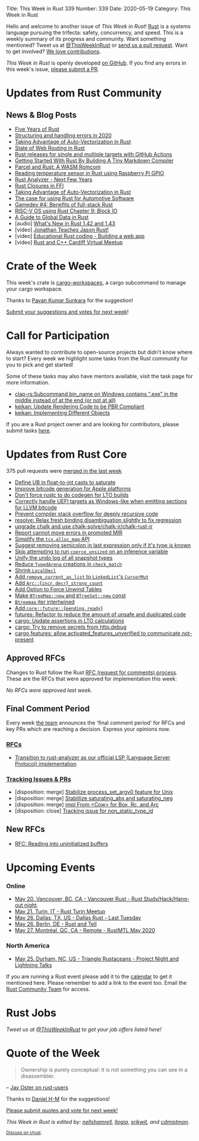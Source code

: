 Title: This Week in Rust 339
Number: 339
Date: 2020-05-19
Category: This Week in Rust

Hello and welcome to another issue of *This Week in Rust*!
[Rust](http://rust-lang.org) is a systems language pursuing the trifecta: safety, concurrency, and speed.
This is a weekly summary of its progress and community.
Want something mentioned? Tweet us at [@ThisWeekInRust](https://twitter.com/ThisWeekInRust) or [send us a pull request](https://github.com/cmr/this-week-in-rust).
Want to get involved? [We love contributions](https://github.com/rust-lang/rust/blob/master/CONTRIBUTING.md).

*This Week in Rust* is openly developed [on GitHub](https://github.com/cmr/this-week-in-rust).
If you find any errors in this week's issue, [please submit a PR](https://github.com/cmr/this-week-in-rust/pulls).

# Updates from Rust Community

## News & Blog Posts

* [Five Years of Rust](https://blog.rust-lang.org/2020/05/15/five-years-of-rust.html)
* [Structuring and handling errors in 2020](https://nick.groenen.me/posts/rust-error-handling/)
* [Taking Advantage of Auto-Vectorization in Rust](https://nickwilcox.github.io/blog/autovec/)
* [State of Web Routing in Rust](https://pksunkara.com/posts/state-of-routing-in-rust/)
* [Rust releases for single and multiple targets with GitHub Actions](https://mateuscosta.me/rust-releases-with-github-actions)
* [Getting Started With Rust By Building A Tiny Markdown Compiler](https://jesselawson.org/rust/getting-started-with-rust-by-building-a-tiny-markdown-compiler/)
* [Parcel and Rust: A WASM Romcom](https://dev.to/potatostudios_/parcel-and-rust-a-wasm-romcom-545e)
* [Reading temperature sensor in Rust using Raspberry Pi GPIO](https://dev.to/citizen_stig/reading-temperature-sensor-in-rust-using-raspberry-pi-gpio-bhf)
* [Rust Analyzer - Next Few Years](https://rust-analyzer.github.io/blog/2020/05/18/next-few-years.html)
* [Rust Closures in FFI](http://adventures.michaelfbryan.com/posts/rust-closures-in-ffi/)
* [Taking Advantage of Auto-Vectorization in Rust](https://nickwilcox.github.io/blog/autovec/)
* [The case for using Rust for Automotive Software](https://medium.com/@sojan.james/the-case-for-using-rust-for-automotive-software-19400779f126)
* [Gamedev #4: Benefits of full-stack Rust](https://www.jakobmeier.ch/blogging/Paddlers_4.html)
* [RISC-V OS using Rust Chapter 9: Block IO](http://osblog.stephenmarz.com/ch9.html)
* [A Guide to Global Data in Rust](https://github.com/paulkernfeld/global-data-in-rust)
* [audio] [What's New in Rust 1.42 and 1.43](https://rustacean-station.org/episode/014-rust-1.42-1.43/)
* [video] [Jonathan Teaches Jason Rust!](https://www.youtube.com/watch?v=EzQ7YIIo1rY&feature=youtu.be)
* [video] [Educational Rust coding - Building a web app](https://www.twitch.tv/videos/623988324)
* [video] [Rust and C++ Cardiff Virtual Meetup](https://www.youtube.com/watch?v=s8WMaVU3EBs&feature=youtu.be)

# Crate of the Week

This week's crate is [cargo-workspaces](https://github.com/pksunkara/cargo-workspaces), a cargo subcommand to manage your cargo workspace.

Thanks to [Pavan Kumar Sunkara](https://users.rust-lang.org/t/crate-of-the-week/2704/768) for the suggestion!

[Submit your suggestions and votes for next week][submit_crate]!

[submit_crate]: https://users.rust-lang.org/t/crate-of-the-week/2704

# Call for Participation

Always wanted to contribute to open-source projects but didn't know where to start?
Every week we highlight some tasks from the Rust community for you to pick and get started!

Some of these tasks may also have mentors available, visit the task page for more information.

* [clap-rs:Subcommand bin_name on Windows contains ".exe" in the middle instead of at the end (or not at all)](https://github.com/clap-rs/clap/issues/992)
* [keikan: Update Rendering Code to be PBR Compliant](https://github.com/Tloru/keikan/issues/1)
* [keikan: Implementing Different Objects](https://github.com/Tloru/keikan/issues/2)

If you are a Rust project owner and are looking for contributors, please submit tasks [here][guidelines].

[guidelines]: https://users.rust-lang.org/t/twir-call-for-participation/4821

# Updates from Rust Core

375 pull requests were [merged in the last week][merged]

[merged]: https://github.com/search?q=is%3Apr+org%3Arust-lang+is%3Amerged+merged%3A2020-05-04..2020-05-11

* [Define UB in float-to-int casts to saturate](https://github.com/rust-lang/rust/pull/71269)
* [Improve bitcode generation for Apple platforms](https://github.com/rust-lang/rust/pull/71970)
* [Don't force rustc to do codegen for LTO builds](https://github.com/rust-lang/cargo/pull/8192)
* [Correctly handle UEFI targets as Windows-like when emitting sections for LLVM bitcode](https://github.com/rust-lang/rust/pull/71881)
* [Prevent compiler stack overflow for deeply recursive code](https://github.com/rust-lang/rust/pull/55617)
* [resolve: Relax fresh binding disambiguation slightly to fix regression](https://github.com/rust-lang/rust/pull/71846)
* [upgrade chalk and use chalk-solve/chalk-ir/chalk-rust-ir](https://github.com/rust-lang/rust/pull/69406)
* [Report cannot move errors in promoted MIR](https://github.com/rust-lang/rust/pull/71587)
* [Simplify the `tcx.alloc_map` API](https://github.com/rust-lang/rust/pull/71508)
* [Suggest removing semicolon in last expression only if it's type is known](https://github.com/rust-lang/rust/pull/71894)
* [Skip attempting to run `coerce_unsized` on an inference variable](https://github.com/rust-lang/rust/pull/69530)
* [Unify the undo log of all snapshot types](https://github.com/rust-lang/rust/pull/69464)
* [Reduce `TypedArena` creations in `check_match`](https://github.com/rust-lang/rust/pull/71975)
* [Shrink `LocalDecl`](https://github.com/rust-lang/rust/pull/71942)
* [Add `remove_current_as_list` to `LinkedList`'s `CursorMut`](https://github.com/rust-lang/rust/pull/71878)
* [Add `Arc::`{`incr`, `decr`}`_strong_count`](https://github.com/rust-lang/rust/pull/70733)
* [Add Option to Force Unwind Tables](https://github.com/rust-lang/rust/pull/69984)
* [Make `BTreeMap::new` and `BTreeSet::new` const](https://github.com/rust-lang/rust/pull/71839)
* [`Btreemap` iter intertwined](https://github.com/rust-lang/rust/pull/71510)
* [Add `core::future::`{`pending`, `ready`}](https://github.com/rust-lang/rust/pull/70834)
* [futures: Refactor to reduce the amount of unsafe and duplicated code](https://github.com/rust-lang/futures-rs/pull/2128)
* [cargo: Update assertions in LTO calculations](https://github.com/rust-lang/cargo/pull/8226)
* [cargo: Try to remove secrets from http.debug](https://github.com/rust-lang/cargo/pull/8222)
* [cargo features: allow activated_features_unverified to communicate not-present](https://github.com/rust-lang/cargo/pull/8194)

## Approved RFCs

Changes to Rust follow the Rust [RFC (request for comments) process](https://github.com/rust-lang/rfcs#rust-rfcs). These
are the RFCs that were approved for implementation this week:

*No RFCs were approved last week.*

## Final Comment Period

Every week [the team](https://www.rust-lang.org/team.html) announces the
'final comment period' for RFCs and key PRs which are reaching a
decision. Express your opinions now.

### [RFCs](https://github.com/rust-lang/rfcs/labels/final-comment-period)

* [Transition to rust-analyzer as our official LSP (Language Server Protocol) implementation](https://github.com/rust-lang/rfcs/pull/2912)

### [Tracking Issues & PRs](https://github.com/rust-lang/rust/labels/final-comment-period)

* [disposition: merge] [Stabilize process_set_argv0 feature for Unix](https://github.com/rust-lang/rust/pull/72123)
* [disposition: merge] [Stablilize saturating_abs and saturating_neg](https://github.com/rust-lang/rust/pull/71886)
* [disposition: merge] [impl From \<Cow\> for Box, Rc, and Arc](https://github.com/rust-lang/rust/pull/71447)
* [disposition: close] [Tracking issue for non_static_type_id](https://github.com/rust-lang/rust/issues/41875)

## New RFCs
* [RFC: Reading into uninitialized buffers](https://github.com/rust-lang/rfcs/pull/2930)

# Upcoming Events

### Online
* [May 20. Vancouver, BC, CA - Vancouver Rust - Rust Study/Hack/Hang-out night](https://www.meetup.com/Vancouver-Rust/events/qnrgnrybchbbc/).
* [May 21. Turin, IT - Rust Turin Meetup](https://community.mozilla.org/events/gruppo-di-studio-di-rust/)
* [May 26. Dallas, TX, US - Dallas Rust - Last Tuesday](https://www.meetup.com/Dallas-Rust/events/nppvrrybchbjc/)
* [May 26. Berlin, DE - Rust and Tell](https://www.meetup.com/Rust-Berlin/events/270319545/)
* [May 27. Montréal, QC, CA - Remote - RustMTL May 2020](https://www.meetup.com/Rust-Montreal/events/270635425)


### North America
* [May 25. Durham, NC, US - Triangle Rustaceans - Project Night and Lightning Talks](https://www.meetup.com/triangle-rustaceans/events/mfglwpybchbhc/)


If you are running a Rust event please add it to the [calendar] to get
it mentioned here. Please remember to add a link to the event too.
Email the [Rust Community Team][community] for access.

[calendar]: https://www.google.com/calendar/embed?src=apd9vmbc22egenmtu5l6c5jbfc%40group.calendar.google.com
[community]: mailto:community-team@rust-lang.org

# Rust Jobs

*Tweet us at [@ThisWeekInRust](https://twitter.com/ThisWeekInRust) to get your job offers listed here!*

# Quote of the Week

> Ownership is purely conceptual: it is not something you can see in a disassembler.

– [Jay Oster on rust-users](https://users.rust-lang.org/t/what-is-the-formal-definition-of-ownership/41984/7)

Thanks to [Daniel H-M](https://users.rust-lang.org/t/twir-quote-of-the-week/328/868) for the suggestions!

[Please submit quotes and vote for next week!](https://users.rust-lang.org/t/twir-quote-of-the-week/328)

*This Week in Rust is edited by: [nellshamrell](https://github.com/nellshamrell), [llogiq](https://github.com/llogiq), [srikwit](https://github.com/srikwit), and [cdmistman](https://github.com/cdmistman).*

<small>[Discuss on r/rust]().</small>
